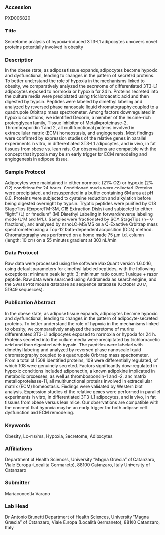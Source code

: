 ### Accession
PXD006820

### Title
Secretome analysis of hypoxia-induced 3T3-L1 adipocytes uncovers novel proteins potentially involved in obesity

### Description
In the obese state, as adipose tissue expands, adipocytes become hypoxic and dysfunctional, leading to changes in the pattern of secreted proteins. To better understand the role of hypoxia in the mechanisms linked to obesity, we comparatively analyzed the secretome of differentiated 3T3-L1 adipocytes exposed to normoxia or hypoxia for 24 h. Proteins secreted into the culture media were precipitated using trichloroacetic acid and then digested by trypsin. Peptides were labeled by dimethyl labeling and analyzed by reversed phase nanoscale liquid chromatography coupled to a quadrupole Orbitrap mass spectrometer. Among factors downregulated in hypoxic conditions, we identified Decorin, a member of the leucine-rich proteoglycan family, Tissue Inhibitor of Metalloproteinase-2, Thrombospondin 1 and 2, all multifunctional proteins involved in extracellular matrix (ECM) homeostasis, and angiogenesis. Most findings were confirmed by expression studies of the relative genes in parallel experiments in vitro, in differentiated 3T3-L1 adipocytes, and in vivo, in fat tissues from obese vs. lean rats. Our observations are compatible with the concept that hypoxia may be an early trigger for ECM remodeling and angiogenesis in adipose tissue.

### Sample Protocol
Adipocytes were maintained in either normoxic (21% O2) or hypoxic (2% O2) conditions for 24 hours. Conditioned media were collected. Proteins were precipitated, and resuspended in a buffer containing 6M urea at pH 8.0. Proteins were subjected to cysteine reduction and alkylation before being digested overnight by trypsin. Tryptic peptides were purified by C18 StageTips (EmporeTM-3M, C18 Extraction Disks) and subjected to either “light” (L) or “medium” (M) Dimethyl Labeling in forward/reverse labeling mode (L:M and M:L). Samples were fractionated by SCX StageTips (n= 6 fractions), and analysed by nanoLC-MS/MS on a Q-Exactive Orbitrap mass spectrometer using a Top-12 Data-dependent acquisition (DDA) method. Chromatography was performed on a home made 75 μm i.d. column (length: 10 cm) on a 55 minutes gradient at 300 nL/min

### Data Protocol
Raw data were processed using the software MaxQuant version 1.6.0.16, using default parameters for dimethyl labeled peptides, with the following exceptions: minimum peak length: 3; minimum ratio count: 1 unique + razor peptide. Raw data were searched using Andromeda as search engine, and the Swiss Prot mouse database as sequence database (October 2017, 51949 sequences).

### Publication Abstract
In the obese state, as adipose tissue expands, adipocytes become hypoxic and dysfunctional, leading to changes in the pattern of adipocyte-secreted proteins. To better understand the role of hypoxia in the mechanisms linked to obesity, we comparatively analyzed the secretome of murine differentiated 3T3-L1 adipocytes exposed to normoxia or hypoxia for 24 h. Proteins secreted into the culture media were precipitated by trichloroacetic acid and then digested with trypsin. The peptides were labeled with dimethyl labeling and analyzed by reversed phase nanoscale liquid chromatography coupled to a quadrupole Orbitrap mass spectrometer. From a total of 1508 identified proteins, 109 were differentially regulated, of which 108 were genuinely secreted. Factors significantly downregulated in hypoxic conditions included adiponectin, a known adipokine implicated in metabolic processes, as well as thrombospondin-1 and -2, and matrix metalloproteinase-11, all multifunctional proteins involved in extracellular matrix (ECM) homeostasis. Findings were validated by Western blot analysis. Expression studies of the relative genes were performed in parallel experiments in vitro, in differentiated 3T3-L1 adipocytes, and in vivo, in fat tissues from obese versus lean mice. Our observations are compatible with the concept that hypoxia may be an early trigger for both adipose cell dysfunction and ECM remodeling.

### Keywords
Obesity, Lc-ms/ms, Hypoxia, Secretome, Adipocytes

### Affiliations
Department of Health Sciences, University “Magna Græcia”  of Catanzaro, Viale Europa (Località Germaneto), 88100  Catanzaro, Italy
University of Catanzaro

### Submitter
Mariaconcetta Varano

### Lab Head
Dr Antonio Brunetti
Department of Health Sciences, University “Magna Græcia”  of Catanzaro, Viale Europa (Località Germaneto), 88100  Catanzaro, Italy


